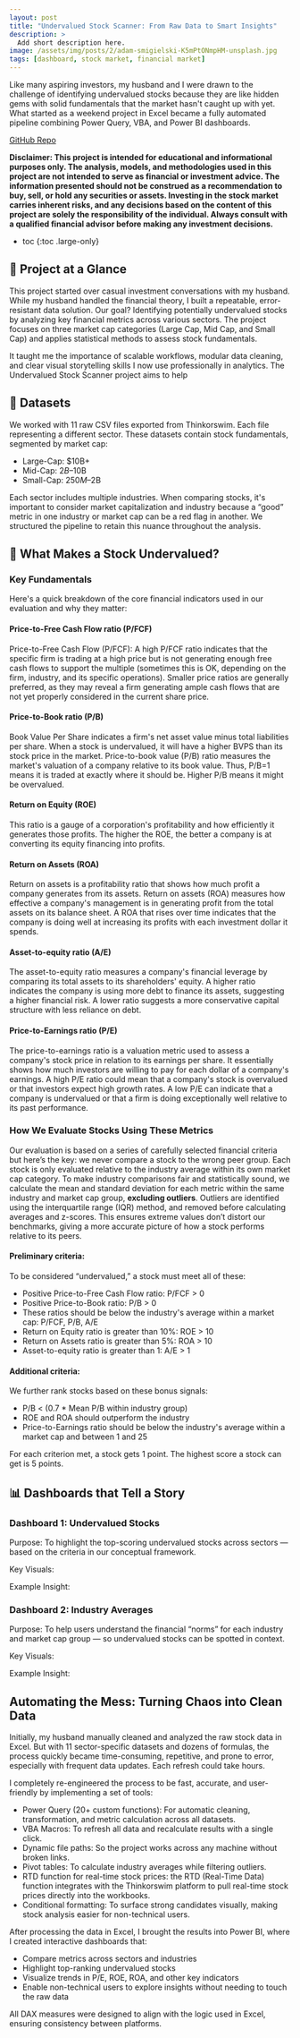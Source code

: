 ```yaml
---
layout: post
title: "Undervalued Stock Scanner: From Raw Data to Smart Insights"
description: >
  Add short description here.
image: /assets/img/posts/2/adam-smigielski-K5mPtONmpHM-unsplash.jpg
tags: [dashboard, stock market, financial market]
---
```


Like many aspiring investors, my husband and I were drawn to the challenge of identifying undervalued stocks because they are like hidden gems with solid fundamentals that the market hasn't caught up with yet. What started as a weekend project in Excel became a fully automated pipeline combining Power Query, VBA, and Power BI dashboards. 



<a href="https://github.com/nvu01/Undervalued-Stock-Scanner" target="_blank" rel="noopener">
  <i class="icon-github"></i> GitHub Repo
</a>

**Disclaimer: This project is intended for educational and informational purposes only. The analysis, models, and methodologies used in this project are not intended to serve as financial or investment advice. The information presented should not be construed as a recommendation to buy, sell, or hold any securities or assets. Investing in the stock market carries inherent risks, and any decisions based on the content of this project are solely the responsibility of the individual. Always consult with a qualified financial advisor before making any investment decisions.**

* toc
{:toc .large-only}

## 🎯 Project at a Glance

This project started over casual investment conversations with my husband. While my husband handled the financial theory, I built a repeatable, error-resistant data solution. Our goal? Identifying potentially undervalued stocks by analyzing key financial metrics across various sectors. The project focuses on three market cap categories (Large Cap, Mid Cap, and Small Cap) and applies statistical methods to assess stock fundamentals.

It taught me the importance of scalable workflows, modular data cleaning, and clear visual storytelling skills I now use professionally in analytics.
The Undervalued Stock Scanner project aims to help 

## 📂 Datasets

We worked with 11 raw CSV files exported from Thinkorswim. Each file representing a different sector. These datasets contain stock fundamentals, segmented by market cap:

- Large-Cap: $10B+
- Mid-Cap: $2B–$10B
- Small-Cap: $250M–$2B

Each sector includes multiple industries. When comparing stocks, it's important to consider market capitalization and industry because a “good” metric in one industry or market cap can be a red flag in another. We structured the pipeline to retain this nuance throughout the analysis.

## 🧠 What Makes a Stock Undervalued?

### Key Fundamentals

Here's a quick breakdown of the core financial indicators used in our evaluation and why they matter:

#### Price-to-Free Cash Flow ratio (P/FCF)
Price-to-Free Cash Flow (P/FCF): A high P/FCF ratio indicates that the specific firm is trading at a high price but is not generating enough free cash flows to support the multiple (sometimes this is OK, depending on the firm, industry, and its specific operations). Smaller price ratios are generally preferred, as they may reveal a firm generating ample cash flows that are not yet properly considered in the current share price.
#### Price-to-Book ratio (P/B)
Book Value Per Share indicates a firm's net asset value minus total liabilities per share. When a stock is undervalued, it will have a higher BVPS than its stock price in the market.
Price-to-book value (P/B) ratio measures the market's valuation of a company relative to its book value. Thus, P/B=1 means it is traded at exactly where it should be. Higher P/B means it might be overvalued.
#### Return on Equity (ROE)
This ratio is a gauge of a corporation's profitability and how efficiently it generates those profits. The higher the ROE, the better a company is at converting its equity financing into profits.
#### Return on Assets (ROA)
Return on assets is a profitability ratio that shows how much profit a company generates from its assets. Return on assets (ROA) measures how effective a company's management is in generating profit from the total assets on its balance sheet. A ROA that rises over time indicates that the company is doing well at increasing its profits with each investment dollar it spends.
#### Asset-to-equity ratio (A/E)
The asset-to-equity ratio measures a company's financial leverage by comparing its total assets to its shareholders' equity. A higher ratio indicates the company is using more debt to finance its assets, suggesting a higher financial risk. A lower ratio suggests a more conservative capital structure with less reliance on debt. 
#### Price-to-Earnings ratio (P/E)
The price-to-earnings ratio is a valuation metric used to assess a company's stock price in relation to its earnings per share. It essentially shows how much investors are willing to pay for each dollar of a company's earnings. A high P/E ratio could mean that a company's stock is overvalued or that investors expect high growth rates. A low P/E can indicate that a company is undervalued or that a firm is doing exceptionally well relative to its past performance.

### How We Evaluate Stocks Using These Metrics
Our evaluation is based on a series of carefully selected financial criteria but here’s the key: we never compare a stock to the wrong peer group. Each stock is only evaluated relative to the industry average within its own market cap category.
To make industry comparisons fair and statistically sound, we calculate the mean and standard deviation for each metric within the same industry and market cap group, **excluding outliers**. Outliers are identified using the interquartile range (IQR) method, and removed before calculating averages and z-scores. This ensures extreme values don’t distort our benchmarks, giving a more accurate picture of how a stock performs relative to its peers.
#### Preliminary criteria: 
To be considered “undervalued,” a stock must meet all of these:
- Positive Price-to-Free Cash Flow ratio: P/FCF > 0
- Positive Price-to-Book ratio: P/B > 0
- These ratios should be below the industry's average within a market cap: P/FCF, P/B, A/E
- Return on Equity ratio is greater than 10%: ROE > 10
- Return on Assets ratio is greater than 5%: ROA > 10
- Asset-to-equity ratio is greater than 1: A/E > 1

#### Additional criteria: 
We further rank stocks based on these bonus signals:
- P/B < (0.7 * Mean P/B within industry group)
- ROE and ROA should outperform the industry
- Price-to-Earnings ratio should be below the industry's average within a market cap and between 1 and 25

For each criterion met, a stock gets 1 point. The highest score a stock can get is 5 points.

## 📊 Dashboards that Tell a Story

### Dashboard 1: Undervalued Stocks
Purpose:
To highlight the top-scoring undervalued stocks across sectors — based on the criteria in our conceptual framework.

Key Visuals:

Example Insight:


### Dashboard 2: Industry Averages

Purpose:
To help users understand the financial “norms” for each industry and market cap group — so undervalued stocks can be spotted in context.

Key Visuals:

Example Insight:

## Automating the Mess: Turning Chaos into Clean Data

Initially, my husband manually cleaned and analyzed the raw stock data in Excel. But with 11 sector-specific datasets and dozens of formulas, the process quickly became time-consuming, repetitive, and prone to error, especially with frequent data updates. Each refresh could take hours.

I completely re-engineered the process to be fast, accurate, and user-friendly by implementing a set of tools:
- Power Query (20+ custom functions): For automatic cleaning, transformation, and metric calculation across all datasets.
- VBA Macros: To refresh all data and recalculate results with a single click.
- Dynamic file paths: So the project works across any machine without broken links.
- Pivot tables: To calculate industry averages while filtering outliers.
- RTD function for real-time stock prices: the RTD (Real-Time Data) function integrates with the Thinkorswim platform to pull real-time stock prices directly into the workbooks.
- Conditional formatting: To surface strong candidates visually, making stock analysis easier for non-technical users.

After processing the data in Excel, I brought the results into Power BI, where I created interactive dashboards that:
- Compare metrics across sectors and industries
- Highlight top-ranking undervalued stocks
- Visualize trends in P/E, ROE, ROA, and other key indicators
- Enable non-technical users to explore insights without needing to touch the raw data

All DAX measures were designed to align with the logic used in Excel, ensuring consistency between platforms.



